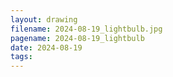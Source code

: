 ```yaml
---
layout: drawing
filename: 2024-08-19_lightbulb.jpg
pagename: 2024-08-19_lightbulb
date: 2024-08-19
tags:
---
```

